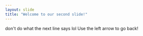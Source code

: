 ```yaml
---
layout: slide
title: "Welcome to our second slide!"
---
```

don't do what the next line says lol
Use the left arrow to go back!
